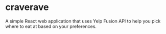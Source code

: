 # craverave
A simple React web application that uses Yelp Fusion API to help you pick where to eat at based on your preferences.

